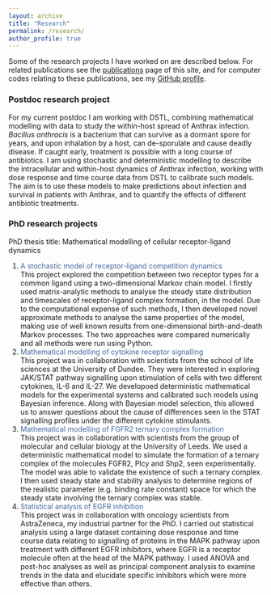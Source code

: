 ```yaml
---
layout: archive
title: "Research"
permalink: /research/
author_profile: true
---
```


Some of the research projects I have worked on are described below. For related publications see the [publications](https://pollyjeffrey.github.io/publications/) page of this site, and for computer codes relating to these publications, see my [GitHub profile](https://github.com/PollyJeffrey).

### Postdoc research project
For my current postdoc I am working with DSTL, combining mathematical modelling with data to study the within-host spread of Anthrax infection. *Bacillus anthracis* is a bacterium that can survive as a dormant spore for years, and upon inhalation by a host, can de-sporulate and cause deadly disease. If caught early, treatment is possible with a long course of antibiotics. I am using stochastic and deterministic modelling to describe the intracellular and within-host dynamics of Anthrax infection, working with dose response and time course data from DSTL to calibrate such models. The aim is to use these models to make predictions about infection and survival in patients with Anthrax, and to quantify the effects of different antibiotic treatments.

### PhD research projects
PhD thesis title: Mathematical modelling of cellular receptor-ligand dynamics

1. <span style="color:#47689e">A stochastic model of receptor-ligand competition dynamics</span>  
This project explored the competition between two receptor types for a common ligand using a two-dimensional Markov chain model. I firstly used matrix-analytic methods to analyse the steady state distribution and timescales of receptor-ligand complex formation, in the model. Due to the computational expense of such methods, I then developed novel approximate methods to analyse the same properties of the model, making use of well known results from one-dimensional birth-and-death Markov processes. The two approaches were compared numerically and all methods were run using Python.
2. <span style="color:#47689e">Mathematical modelling of cytokine receptor signalling</span>  
This project was in collaboration with scientists from the school of life sciences at the University of Dundee. They were interested in exploring JAK/STAT pathway signalling upon stimulation of cells with two different cytokines, IL-6 and IL-27. We developoed deterministic mathematical models for the experimental systems and calibrated such models using Bayesian inference. Along with Bayesian model selection, this allowed us to answer questions about the cause of differences seen in the STAT signalling profiles under the different cytokine stimulants.
3. <span style="color:#47689e">Mathematical modelling of FGFR2 ternary complex formation</span>  
This project was in collaboration with scientists from the group of molecular and cellular biology at the University of Leeds. We used a deterministic mathematical model to simulate the formation of a ternary complex of the molecules FGFR2, Plcy and Shp2, seen experimentally. The model was able to validate the existence of such a ternary complex. I then used steady state and stability analysis to determine regions of the realistic parameter (e.g. binding rate constant) space for which the steady state involving the ternary complex was stable. 
4. <span style="color:#47689e">Statistical analysis of EGFR inhibition</span>  
This project was in collaboration with oncology scientists from AstraZeneca, my industrial partner for the PhD. I carried out statistical analysis using a large dataset containing dose response and time course data relating to signalling of proteins in the MAPK pathway upon treatment with different EGFR inhibitors, where EGFR is a receptor molecule often at the head of the MAPK pathway. I used ANOVA and post-hoc analyses as well as principal component analysis to examine trends in the data and elucidate specific inhibitors which were more effective than others.


